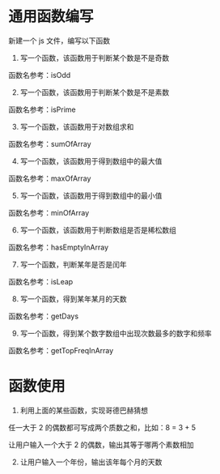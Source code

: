 # 通用函数编写

新建一个 js 文件，编写以下函数

1. 写一个函数，该函数用于判断某个数是不是奇数

函数名参考：isOdd

2. 写一个函数，该函数用于判断某个数是不是素数

函数名参考：isPrime

3. 写一个函数，该函数用于对数组求和

函数名参考：sumOfArray

4. 写一个函数，该函数用于得到数组中的最大值

函数名参考：maxOfArray

5. 写一个函数，该函数用于得到数组中的最小值

函数名参考：minOfArray

6. 写一个函数，该函数用于判断数组是否是稀松数组

函数名参考：hasEmptyInArray

7. 写一个函数，判断某年是否是闰年

函数名参考：isLeap

8. 写一个函数，得到某年某月的天数

函数名参考：getDays

9. 写一个函数，得到某个数字数组中出现次数最多的数字和频率

函数名参考：getTopFreqInArray

# 函数使用

1. 利用上面的某些函数，实现哥德巴赫猜想

任一大于 2 的偶数都可写成两个质数之和，比如：8 = 3 + 5 

让用户输入一个大于 2 的偶数，输出其等于哪两个素数相加

2. 让用户输入一个年份，输出该年每个月的天数
